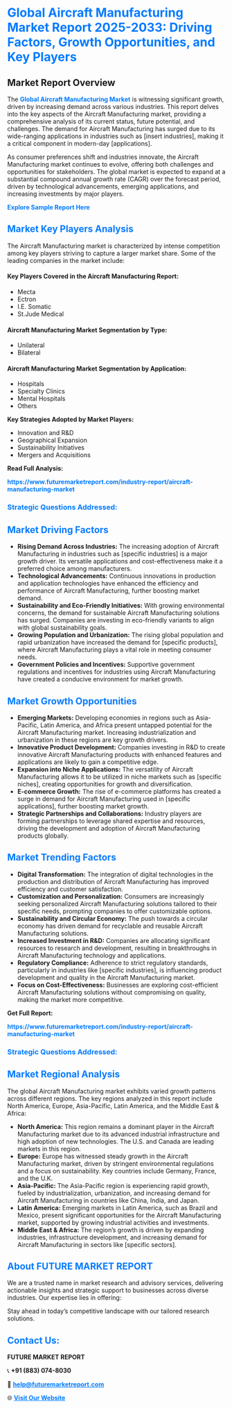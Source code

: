 <h1 style="color: #007BFF;">Global Aircraft Manufacturing Market Report 2025-2033: Driving Factors, Growth Opportunities, and Key Players</h1>

<section id="overview">
<h2>Market Report Overview</h2>
<p>The <a href="https://www.futuremarketreport.com/industry-report/aircraft-manufacturing-market" style="color: #007BFF; text-decoration: none;"><strong>Global Aircraft Manufacturing Market</strong></a> is witnessing significant growth, driven by increasing demand across various industries. This report delves into the key aspects of the Aircraft Manufacturing market, providing a comprehensive analysis of its current status, future potential, and challenges. The demand for Aircraft Manufacturing has surged due to its wide-ranging applications in industries such as [insert industries], making it a critical component in modern-day [applications].</p>
<p>As consumer preferences shift and industries innovate, the Aircraft Manufacturing market continues to evolve, offering both challenges and opportunities for stakeholders. The global market is expected to expand at a substantial compound annual growth rate (CAGR) over the forecast period, driven by technological advancements, emerging applications, and increasing investments by major players.</p>
</section>

<section id="overview">
<p><a href="https://www.futuremarketreport.com/request-sample/reportId=34528" style="color: #007BFF; text-decoration: none;"><strong>Explore Sample Report Here</strong></a></p>
</section>

<section id="key-players">
<h2 style="color: #007BFF;">Market Key Players Analysis</h2>
<p>The Aircraft Manufacturing market is characterized by intense competition among key players striving to capture a larger market share. Some of the leading companies in the market include:</p>
<h4>Key Players Covered in the Aircraft Manufacturing Report:</h4>
<ul><li>Mecta</li><li>Ectron</li><li>I.E. Somatic</li><li>St.Jude Medical</li></ul>
<h4>Aircraft Manufacturing Market Segmentation by Type:</h4>
<ul><li>Unilateral</li><li>Bilateral</li></ul>

<h4>Aircraft Manufacturing Market Segmentation by Application:</h4>
<ul><li>Hospitals</li><li>Specialty Clinics</li><li>Mental Hospitals</li><li>Others</li></ul>
<p><strong>Key Strategies Adopted by Market Players:</strong></p>
<ul>
<li>Innovation and R&D</li>
<li>Geographical Expansion</li>
<li>Sustainability Initiatives</li>
<li>Mergers and Acquisitions</li>
</ul>
</section>

<section>
<p><strong>Read Full Analysis: </strong></p><a href="https://www.futuremarketreport.com/industry-report/aircraft-manufacturing-market" style="color: #007BFF; text-decoration: none;"><strong>https://www.futuremarketreport.com/industry-report/aircraft-manufacturing-market</strong></a>
<h3 style="color: #007BFF;">Strategic Questions Addressed:</h3>
</section>

<section id="driving-factors">
<h2 style="color: #007BFF;">Market Driving Factors</h2>
<ul>
<li><strong>Rising Demand Across Industries:</strong> The increasing adoption of Aircraft Manufacturing in industries such as [specific industries] is a major growth driver. Its versatile applications and cost-effectiveness make it a preferred choice among manufacturers.</li>
<li><strong>Technological Advancements:</strong> Continuous innovations in production and application technologies have enhanced the efficiency and performance of Aircraft Manufacturing, further boosting market demand.</li>
<li><strong>Sustainability and Eco-Friendly Initiatives:</strong> With growing environmental concerns, the demand for sustainable Aircraft Manufacturing solutions has surged. Companies are investing in eco-friendly variants to align with global sustainability goals.</li>
<li><strong>Growing Population and Urbanization:</strong> The rising global population and rapid urbanization have increased the demand for [specific products], where Aircraft Manufacturing plays a vital role in meeting consumer needs.</li>
<li><strong>Government Policies and Incentives:</strong> Supportive government regulations and incentives for industries using Aircraft Manufacturing have created a conducive environment for market growth.</li>
</ul>
</section>

<section id="growth-opportunities">
<h2 style="color: #007BFF;">Market Growth Opportunities</h2>
<ul>
<li><strong>Emerging Markets:</strong> Developing economies in regions such as Asia-Pacific, Latin America, and Africa present untapped potential for the Aircraft Manufacturing market. Increasing industrialization and urbanization in these regions are key growth drivers.</li>
<li><strong>Innovative Product Development:</strong> Companies investing in R&D to create innovative Aircraft Manufacturing products with enhanced features and applications are likely to gain a competitive edge.</li>
<li><strong>Expansion into Niche Applications:</strong> The versatility of Aircraft Manufacturing allows it to be utilized in niche markets such as [specific niches], creating opportunities for growth and diversification.</li>
<li><strong>E-commerce Growth:</strong> The rise of e-commerce platforms has created a surge in demand for Aircraft Manufacturing used in [specific applications], further boosting market growth.</li>
<li><strong>Strategic Partnerships and Collaborations:</strong> Industry players are forming partnerships to leverage shared expertise and resources, driving the development and adoption of Aircraft Manufacturing products globally.</li>
</ul>
</section>

<section id="trending-factors">
<h2 style="color: #007BFF;">Market Trending Factors</h2>
<ul>
<li><strong>Digital Transformation:</strong> The integration of digital technologies in the production and distribution of Aircraft Manufacturing has improved efficiency and customer satisfaction.</li>
<li><strong>Customization and Personalization:</strong> Consumers are increasingly seeking personalized Aircraft Manufacturing solutions tailored to their specific needs, prompting companies to offer customizable options.</li>
<li><strong>Sustainability and Circular Economy:</strong> The push towards a circular economy has driven demand for recyclable and reusable Aircraft Manufacturing solutions.</li>
<li><strong>Increased Investment in R&D:</strong> Companies are allocating significant resources to research and development, resulting in breakthroughs in Aircraft Manufacturing technology and applications.</li>
<li><strong>Regulatory Compliance:</strong> Adherence to strict regulatory standards, particularly in industries like [specific industries], is influencing product development and quality in the Aircraft Manufacturing market.</li>
<li><strong>Focus on Cost-Effectiveness:</strong> Businesses are exploring cost-efficient Aircraft Manufacturing solutions without compromising on quality, making the market more competitive.</li>
</ul>
</section>

<section>
<p><strong>Get Full Report: </strong></p><a href="https://www.futuremarketreport.com/industry-report/aircraft-manufacturing-market" style="color: #007BFF; text-decoration: none;"><strong>https://www.futuremarketreport.com/industry-report/aircraft-manufacturing-market</strong></a>
<h3 style="color: #007BFF;">Strategic Questions Addressed:</h3>
</section>


<section id="regional-analysis">
<h2 style="color: #007BFF;">Market Regional Analysis</h2>
<p>The global Aircraft Manufacturing market exhibits varied growth patterns across different regions. The key regions analyzed in this report include North America, Europe, Asia-Pacific, Latin America, and the Middle East & Africa:</p>
<ul>
<li><strong>North America:</strong> This region remains a dominant player in the Aircraft Manufacturing market due to its advanced industrial infrastructure and high adoption of new technologies. The U.S. and Canada are leading markets in this region.</li>
<li><strong>Europe:</strong> Europe has witnessed steady growth in the Aircraft Manufacturing market, driven by stringent environmental regulations and a focus on sustainability. Key countries include Germany, France, and the U.K.</li>
<li><strong>Asia-Pacific:</strong> The Asia-Pacific region is experiencing rapid growth, fueled by industrialization, urbanization, and increasing demand for Aircraft Manufacturing in countries like China, India, and Japan.</li>
<li><strong>Latin America:</strong> Emerging markets in Latin America, such as Brazil and Mexico, present significant opportunities for the Aircraft Manufacturing market, supported by growing industrial activities and investments.</li>
<li><strong>Middle East & Africa:</strong> The region’s growth is driven by expanding industries, infrastructure development, and increasing demand for Aircraft Manufacturing in sectors like [specific sectors].</li>
</ul>
</section>

<footer>
<h2 style="color: #007BFF;">About FUTURE MARKET REPORT</h2>
<p>We are a trusted name in market research and advisory services, delivering actionable insights and strategic support to businesses across diverse industries. Our expertise lies in offering:</p>

<p>Stay ahead in today’s competitive landscape with our tailored research solutions.</p>

<h2 style="color: #007BFF;">Contact Us:</h2>
<p><strong>FUTURE MARKET REPORT</strong></p>
<p>📞 <strong>+91 (883) 074-8030</strong></p>
<p>📧 <strong><a href="mailto:help@futuremarketreport.com" style="color: #007BFF;">help@futuremarketreport.com</a></strong></p>
<p>🌐 <strong><a href="https://www.futuremarketreport.com/" style="color: #007BFF;">Visit Our Website</a></strong></p>
</footer>